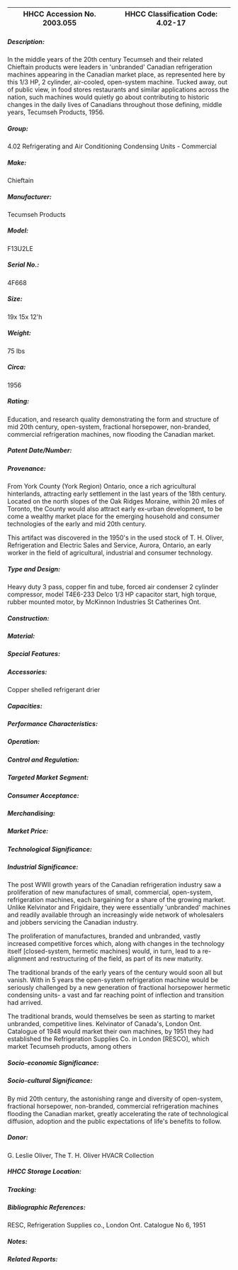 | **HHCC Accession No. 2003.055** |**HHCC Classification Code:  4.02-17**|
| ----------- | ----------- |
##### Description:
In the middle years of the 20th century Tecumseh and their related Chieftain products were leaders in 'unbranded' Canadian refrigeration machines appearing in the Canadian market place, as represented here by this 1/3 HP, 2 cylinder, air-cooled, open-system machine. Tucked away, out of public view, in food stores restaurants and similar applications across the nation, such machines would quietly go about contributing to historic changes in the daily lives of Canadians throughout those defining, middle years, Tecumseh Products, 1956.
##### Group:
4.02 Refrigerating and Air Conditioning Condensing Units - Commercial

##### Make:
Chieftain

##### Manufacturer:
Tecumseh Products

##### Model:
F13U2LE

##### Serial No.:
4F668

##### Size:
19x 15x 12'h

##### Weight:
75 lbs

##### Circa:
1956

##### Rating:
Education, and research quality demonstrating the form and structure of mid 20th century, open-system, fractional horsepower, non-branded, commercial refrigeration machines, now flooding the Canadian market.

##### Patent Date/Number:


##### Provenance:
From York County (York Region) Ontario, once a rich agricultural hinterlands, attracting early settlement in the last years of the 18th century. Located on the north slopes of the Oak Ridges Moraine, within 20 miles of Toronto, the County would also attract early ex-urban development, to be come a wealthy market place for the emerging household and consumer technologies of the early and mid 20th century. 

This artifact was discovered in the 1950's in the used stock of T. H. Oliver, Refrigeration and Electric Sales and Service, Aurora, Ontario, an early worker in the field of agricultural, industrial and consumer technology.

##### Type and Design:
Heavy duty 3 pass, copper fin and tube, forced air condenser
2 cylinder compressor, model T4E6-233
Delco 1/3 HP capacitor start, high torque, rubber mounted motor, by McKinnon Industries St Catherines Ont.

##### Construction:


##### Material:


##### Special Features:


##### Accessories:
Copper shelled refrigerant drier

##### Capacities:


##### Performance Characteristics:


##### Operation:


##### Control and Regulation:


##### Targeted Market Segment:


##### Consumer Acceptance:


##### Merchandising:


##### Market Price:


##### Technological Significance:


##### Industrial Significance:
The post WWII growth years of the Canadian refrigeration industry saw a proliferation of new manufactures of small, commercial, open-system, refrigeration machines, each bargaining for a share of the growing market. Unlike Kelvinator and Frigidaire, they were essentially 'unbranded' machines and readily available through an increasingly wide network of wholesalers and jobbers servicing the Canadian industry. 

The proliferation of manufactures, branded and unbranded, vastly increased competitive forces which, along with changes in the technology itself [closed-system, hermetic machines] would, in turn, lead to a re-alignment and restructuring of the field, as part of its new maturity. 

The traditional brands of the early years of the century would soon all but vanish. With in 5 years the open-system refrigeration machine would be seriously challenged by a new generation of fractional horsepower hermetic condensing units- a vast and far reaching point of inflection and transition had arrived. 

The traditional brands, would themselves be seen as starting to market unbranded, competitive lines. Kelvinator of Canada's, London Ont. Catalogue of 1948 would market their own machines, by 1951 they had established the Refrigeration Supplies Co. in London [RESCO], which market Tecumseh products, among others

##### Socio-economic Significance:


##### Socio-cultural Significance:
By mid 20th century, the astonishing range and diversity of open-system, fractional horsepower, non-branded, commercial refrigeration machines flooding the Canadian market, greatly accelerating the rate of technological diffusion, adoption and the public expectations of life's benefits to follow.

##### Donor:
G. Leslie Oliver, The T. H. Oliver HVACR Collection

##### HHCC Storage Location:


##### Tracking:


##### Bibliographic References:
RESC, Refrigeration Supplies co., London Ont. Catalogue No 6, 1951

##### Notes:


##### Related Reports:

